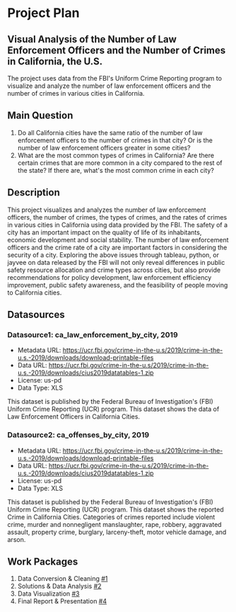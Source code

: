 # Project Plan

## Visual Analysis of the Number of Law Enforcement Officers and the Number of Crimes in California, the U.S. 
<!-- Give your project a short title. -->
The project uses data from the FBI's Uniform Crime Reporting program to visualize and analyze the number of law enforcement officers and the number of crimes in various cities in California.


## Main Question
<!-- Think about one main question you want to answer based on the data. -->

1. Do all California cities have the same ratio of the number of law enforcement officers to the number of crimes in that city? Or is the number of law enforcement officers greater in some cities?
2. What are the most common types of crimes in California? Are there certain crimes that are more common in a city compared to the rest of the state? If there are, what's the most common crime in each city?

## Description
<!-- Describe your data science project in max. 200 words. Consider writing about why and how you attempt it. -->

This project visualizes and analyzes the number of law enforcement officers, the number of crimes, the types of crimes, and the rates of crimes in various cities in California using data provided by the FBI. The safety of a city has an important impact on the quality of life of its inhabitants, economic development and social stability. The number of law enforcement officers and the crime rate of a city are important factors in considering the security of a city. Exploring the above issues through tableau, python, or jayvee on data released by the FBI will not only reveal differences in public safety resource allocation and crime types across cities, but also provide recommendations for policy development, law enforcement efficiency improvement, public safety awareness, and the feasibility of people moving to California cities.

## Datasources

<!-- Describe each datasources you plan to use in a section. Use the prefic "DatasourceX" where X is the id of the datasource. -->

### Datasource1: ca_law_enforcement_by_city, 2019
* Metadata URL: https://ucr.fbi.gov/crime-in-the-u.s/2019/crime-in-the-u.s.-2019/downloads/download-printable-files
* Data URL: https://ucr.fbi.gov/crime-in-the-u.s/2019/crime-in-the-u.s.-2019/downloads/cius2019datatables-1.zip
* License: us-pd
* Data Type: XLS

This dataset is published by the Federal Bureau of Investigation's (FBI) Uniform Crime Reporting (UCR) program. This dataset shows the data of Law Enforcement Officers in California Cities.

### Datasource2: ca_offenses_by_city, 2019
* Metadata URL: https://ucr.fbi.gov/crime-in-the-u.s/2019/crime-in-the-u.s.-2019/downloads/download-printable-files
* Data URL: https://ucr.fbi.gov/crime-in-the-u.s/2019/crime-in-the-u.s.-2019/downloads/cius2019datatables-1.zip
* License: us-pd
* Data Type: XLS

This dataset is published by the Federal Bureau of Investigation's (FBI) Uniform Crime Reporting (UCR) program. This dataset shows the reported Crime in California Cities. Categories of crimes reported include violent crime, murder and nonnegligent manslaughter, rape, robbery, aggravated assault, property crime, burglary, larceny-theft, motor vehicle damage, and arson. 

## Work Packages
<!-- List of work packages ordered sequentially, each pointing to an issue with more details. -->

1. Data Conversion & Cleaning [#1][i1]
2. Solutions & Data Analysis [#2][i2]
3. Data Visualization [#3][i3]
4. Final Report & Presentation [#4][i3]

[i1]: https://github.com/jvalue/made-template/issues/123
[i2]: https://github.com/jvalue/made-template/issues/128
[i3]: https://github.com/jvalue/made-template/issues/129
